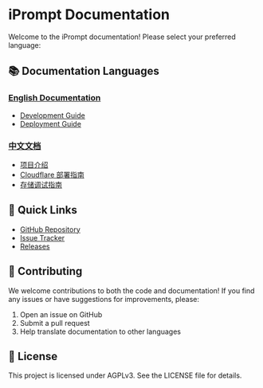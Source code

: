 # iPrompt Documentation

Welcome to the iPrompt documentation! Please select your preferred language:

## 📚 Documentation Languages

### [English Documentation](en/)
- [Development Guide](en/development.md)
- [Deployment Guide](en/deployment.md)

### [中文文档](zh/)
- [项目介绍](zh/README.md)
- [Cloudflare 部署指南](zh/cloudflare-deployment.md)
- [存储调试指南](zh/storage-debug.md)

## 🔗 Quick Links

- [GitHub Repository](https://github.com/LeoGray/iPrompt)
- [Issue Tracker](https://github.com/LeoGray/iPrompt/issues)
- [Releases](https://github.com/LeoGray/iPrompt/releases)

## 📝 Contributing

We welcome contributions to both the code and documentation! If you find any issues or have suggestions for improvements, please:

1. Open an issue on GitHub
2. Submit a pull request
3. Help translate documentation to other languages

## 📄 License

This project is licensed under AGPLv3. See the LICENSE file for details.